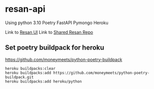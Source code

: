 # resan-api

Using python 3.10
Poetry
FastAPI
Pymongo
Heroku

Link to [Resan UI](https://github.com/fitzypop/resan-ui)
Link to [Shared Resan Repo](https://github.com/fitzypop/resan)

## Set poetry buildpack for heroku

https://github.com/moneymeets/python-poetry-buildpack

```shell
heroku buildpacks:clear
heroku buildpacks:add https://github.com/moneymeets/python-poetry-buildpack.git
heroku buildpacks:add heroku/python
```
